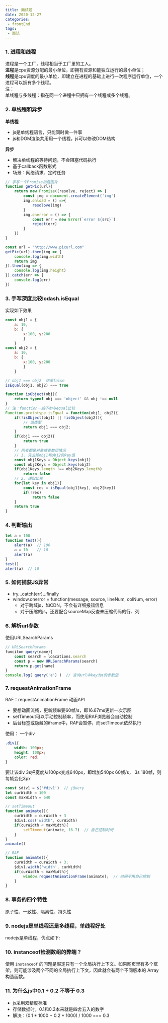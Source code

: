 ```yaml
---  
title: 面试题  
date: 2020-12-27  
categories:  
 - frontEnd  
tags:  
 - 面试  
---  
```


### 1. 进程和线程  
进程是一个工厂，线程相当于工厂里的工人。  
**进程**是cpu资源分配的最小单位，即拥有资源和能独立运行的最小单位；  
**线程**是cpu调度的最小单位，即建立在进程的基础上进行一次程序运行单位，一个进程可以拥有多个线程。  
注：  
单线程与多线程：指在同一个进程中只拥有一个线程或多个线程。  

### 2. 单线程和异步
**单线程**
* js是单线程语言，只能同时做一件事
* js和DOM渲染共用用一个线程，js可以修改DOM结构

**异步**
* 解决单线程的等待问题，不会阻塞代码执行
* 基于callback函数形式
* 场景：网络请求、定时任务


```js
// 手写一个Promise加载图片
function getPic(url){
    return new Promise((resolve, reject) => {
        const img = document.createElement('img')
        img.onload = () =>{
            resolove(img)
        }
        img.onerror = () => {
            const err = new Error(`error ${src}`)
            reject(err)
        }
    })
}

const url = "http://www.picurl.com"
getPic(url).then(img => {
    console.log(img.width)
    return img
}).then(img => {
    console.log(img.height)
}).catch(err => {
    console.log(err)
})
```

### 3. 手写深度比较lodash.isEqual
实现如下效果
```js
const obj1 = {
    a: 10, 
    b: {
        x:100, y:200
        }
    }
const obj2 = {
    a: 10, 
    b: {
        x:100, y:200
        }
    }

// obj1 === obj2  结果false
isEqual(obj1, obj2) === true
```
```js
function isObject(obj){
    return typeof obj === 'object' && obj !== null
}
// 注：function一般不参与equal比较
Function.prototype.isEqual = function(obj1, obj2){
    if(!isObject(obj1) || !isObject(obj2)){
        // 值类型
        return obj1 === obj2;
    }
    if(obj1 === obj2){
        return true
    }
    // 两者都是对象或者数组情况
    // 1. 先去除obj1和obj2的key值
    const obj1Keys = Object.keys(obj1)
    const obj2Keys = Object.keys(obj2)
    if(obj1Keys.length !== obj2Keys.length)
        return false
    // 2. 递归比较
    for(let key in obj1){
        const res = isEqual(obj1[key], obj2[key])
        if(!res)
            return false
    }
    return true
}
```

### 4. 判断输出  
```js  
let a = 100  
function test(){  
    alert(a)  // 100  
    a = 10    // 10  
    alert(a)  
}  
test()  
alert(a)  // 10  
```  
### 5. 如何捕获JS异常
* try...catch(err)...finally  
* window.onerror = function(message, source, lineNum, colNum, error)  
  * 对于跨域js，如CDN，不会有详细报错信息  
  * 对于压缩的js，还要配合sourceMap反查未压缩代码的行、列 

### 6. 解析url参数
使用URLSearchParams  
```js  
// URLSearchParams  
funciton query(name){  
    const search = loacations.search  
    const p = new URLSerachParams(search)  
    return p.get(name)  
}  
console.log( query('a') )  // 查询url中key为a的参数值  
```  

### 7. requestAnimationFrame
RAF：requestAnimationFrame  动画API
* 要想动画流畅，更新频率要60帧/s，即16.67ms更新一次示图
* setTimeout可以手动控制频率，而使用RAF浏览器会自动控制
* 后台标签或隐藏的iframe中，RAF会暂停，而setTimeout依然执行

使用：
一个div
```css
.div1{
    width: 100px;
    height: 100px;
    color: red;
}
```
要让该div 3s把宽度从100px变成640px，即增加540px
60帧/s， 3s 180帧，则每帧变化3px
```js
const $div1 = $('#div1')  // jQuery
let curWidth = 100
const maxWidth = 640

// setTimeout
function animate(){
    curWidth = curWidth + 3
    $div1.css('width', curWidth)
    if(curWidth < maxWidth){
        setTimeout(animate, 16.7)  // 自己控制时间
    }
}
animate()

// RAF
function animate(){
    curWidth = curWidth + 3;
    $div1.width('width', curWidth)
    if(curWidth < maxWidth){
        window.requestAnimationFrame(animate);  // 时间不用自己控制
    }
}
```

### 8. 事务的四个特性  
原子性、一致性、隔离性、持久性  

### 9. nodejs是单线程还是多线程，单线程好处  
nodejs是单线程，优点如下:


### 10. instanceof检测数组的弊端？  
使用 `instanceof` 的问题是假定只有一个全局执行上下文。如果网页里有多个框架，则可能涉及两个不同的全局执行上下文，因此就会有两个不同版本的 Array 构造函数。

### 11. 为什么js中0.1 + 0.2 不等于 0.3
* js采用双精度标准
* 存储数据时，0.1和0.2本来就是四舍五入的数字
* 解决：(0.1 * 1000 + 0.2 * 1000) / 1000 === 0.3

